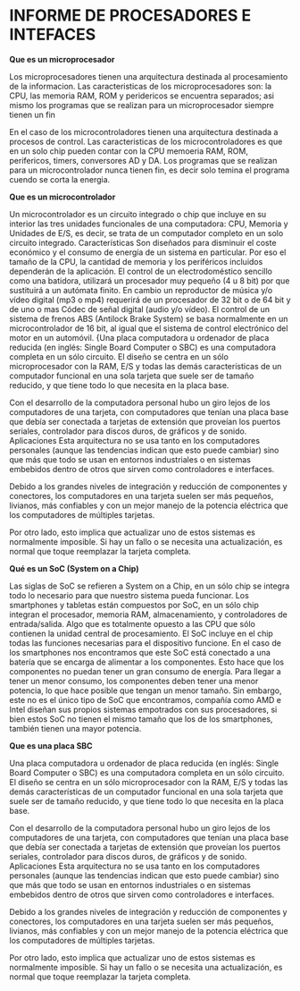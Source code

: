 # INFORME  DE PROCESADORES E INTEFACES
**Que es un microprocesador**

Los microprocesadores tienen una arquitectura destinada al procesamiento de la informacion. Las caracteristicas de los microprocesadores son: la CPU, las memoria RAM, ROM y peridericos se encuentra separados; asi mismo los programas que se realizan para un microprocesador siempre tienen un fin

En el caso de los microcontroladores tienen una arquitectura destinada a procesos de control. Las caracteristicas de los microcontroladores es que en un solo chip pueden contar con la CPU memoeria RAM, ROM, perifericos, timers, conversores AD y DA. Los programas que se realizan para un microcontrolador nunca tienen fin, es decir solo temina el programa cuendo se corta la energia.

**Que es un microcontrolador**

Un microcontrolador es un circuito integrado o chip que incluye en su interior las tres unidades funcionales de una computadora: CPU, Memoria y Unidades de E/S, es decir, se trata de un computador completo en un solo circuito integrado.
Características
Son diseñados para disminuir el coste económico y el consumo de energía de un sistema en particular. Por eso el tamaño de la CPU, la cantidad de memoria y los periféricos incluidos dependerán de la aplicación. El control de un electrodoméstico sencillo como una batidora, utilizará un procesador muy pequeño (4 u 8 bit) por que sustituirá a un autómata finito. En cambio un reproductor de música y/o vídeo digital (mp3 o mp4) requerirá de un procesador de 32 bit o de 64 bit y de uno o mas Códec de señal digital (audio y/o vídeo). El control de un sistema de frenos ABS (Antilock Brake System) se basa normalmente en un microcontrolador de 16 bit, al igual que el sistema de control electrónico del motor en un automóvil.
{Una placa computadora u ordenador de placa reducida (en inglés: Single Board Computer o SBC) es una computadora completa en un sólo circuito. El diseño se centra en un sólo microprocesador con la RAM, E/S y todas las demás características de un computador funcional en una sola tarjeta que suele ser de tamaño reducido, y que tiene todo lo que necesita en la placa base.

Con el desarrollo de la computadora personal hubo un giro lejos de los computadores de una tarjeta, con computadores que tenían una placa base que debía ser conectada a tarjetas de extensión que proveían los puertos seriales, controlador para discos duros, de gráficos y de sonido.
Aplicaciones
Esta arquitectura no se usa tanto en los computadores personales (aunque las tendencias indican que esto puede cambiar) sino que más que todo se usan en entornos industriales o en sistemas embebidos dentro de otros que sirven como controladores e interfaces.

Debido a los grandes niveles de integración y reducción de componentes y conectores, los computadores en una tarjeta suelen ser más pequeños, livianos, más confiables y con un mejor manejo de la potencia eléctrica que los computadores de múltiples tarjetas.

Por otro lado, esto implica que actualizar uno de estos sistemas es normalmente imposible. Si hay un fallo o se necesita una actualización, es normal que toque reemplazar la tarjeta completa.

**Qué es un SoC (System on a Chip)**

Las siglas de SoC se refieren a System on a Chip, en un sólo chip se integra todo lo necesario para que nuestro sistema pueda funcionar. Los smartphones y tabletas están compuestos por SoC, en un sólo chip integran el procesador, memoria RAM, almacenamiento, y controladores de entrada/salida. Algo que es totalmente opuesto a las CPU que sólo contienen la unidad central de procesamiento.
El SoC incluye en el chip todas las funciones necesarias para el dispositivo funcione. En el caso de los smartphones nos encontramos que este SoC está conectado a una batería que se encarga de alimentar a los componentes. Esto hace que los componentes no puedan tener un gran consumo de energía. Para llegar a tener un menor consumo, los componentes deben tener una menor potencia, lo que hace posible que tengan un menor tamaño.
Sin embargo, este no es el único tipo de SoC que encontramos, compañía como AMD e Intel diseñan sus propios sistemas empotrados con sus procesadores, si bien estos SoC no tienen el mismo tamaño que los de los smartphones, también tienen una mayor potencia.


**Que es una placa SBC**

Una placa computadora u ordenador de placa reducida (en inglés: Single Board Computer o SBC) es una computadora completa en un sólo circuito. El diseño se centra en un sólo microprocesador con la RAM, E/S y todas las demás características de un computador funcional en una sola tarjeta que suele ser de tamaño reducido, y que tiene todo lo que necesita en la placa base.

Con el desarrollo de la computadora personal hubo un giro lejos de los computadores de una tarjeta, con computadores que tenían una placa base que debía ser conectada a tarjetas de extensión que proveían los puertos seriales, controlador para discos duros, de gráficos y de sonido.
Aplicaciones
Esta arquitectura no se usa tanto en los computadores personales (aunque las tendencias indican que esto puede cambiar) sino que más que todo se usan en entornos industriales o en sistemas embebidos dentro de otros que sirven como controladores e interfaces.

Debido a los grandes niveles de integración y reducción de componentes y conectores, los computadores en una tarjeta suelen ser más pequeños, livianos, más confiables y con un mejor manejo de la potencia eléctrica que los computadores de múltiples tarjetas.

Por otro lado, esto implica que actualizar uno de estos sistemas es normalmente imposible. Si hay un fallo o se necesita una actualización, es normal que toque reemplazar la tarjeta completa.

